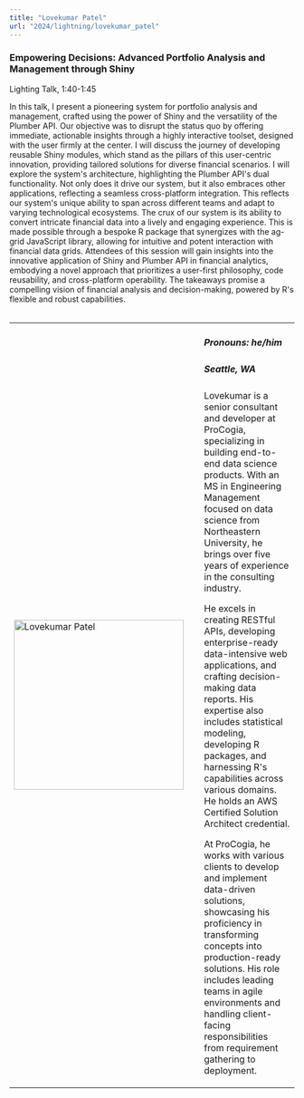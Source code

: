 ```yaml
---
title: "Lovekumar Patel"
url: "2024/lightning/lovekumar_patel"
---
```


### Empowering Decisions: Advanced Portfolio Analysis and Management through Shiny
Lighting Talk, 1:40-1:45

In this talk, I present a pioneering system for portfolio analysis and management, crafted using the power of Shiny and the versatility of the Plumber API. Our objective was to disrupt the status quo by offering immediate, actionable insights through a highly interactive toolset, designed with the user firmly at the center. I will discuss the journey of developing reusable Shiny modules, which stand as the pillars of this user-centric innovation, providing tailored solutions for diverse financial scenarios. I will explore the system's architecture, highlighting the Plumber API's dual functionality. Not only does it drive our system, but it also embraces other applications, reflecting a seamless cross-platform integration. This reflects our system's unique ability to span across different teams and adapt to varying technological ecosystems. The crux of our system is its ability to convert intricate financial data into a lively and engaging experience. This is made possible through a bespoke R package that synergizes with the ag-grid JavaScript library, allowing for intuitive and potent interaction with financial data grids. Attendees of this session will gain insights into the innovative application of Shiny and Plumber API in financial analytics, embodying a novel approach that prioritizes a user-first philosophy, code reusability, and cross-platform operability. The takeaways promise a compelling vision of financial analysis and decision-making, powered by R's flexible and robust capabilities.
<br><br>

<table>
  <tr><td><img width="300px" style="float: left; padding: 0px 20px 0px 0px;" 
           src="../../../../img/speakers/speakers_2024/lovekumar_patel.jpg" alt="Lovekumar Patel"></td>
  <td>
      <h5>Pronouns: he/him</h5>
      <h5>Seattle, WA</h5>
      Lovekumar is a senior consultant and developer at ProCogia, specializing in building end-to-end data science products. With an MS in Engineering Management focused on data science from Northeastern University, he brings over five years of experience in the consulting industry. 

He excels in creating RESTful APIs, developing enterprise-ready data-intensive web applications, and crafting decision-making data reports. His expertise also includes statistical modeling, developing R packages, and harnessing R's capabilities across various domains. He holds an AWS Certified Solution Architect credential.

At ProCogia, he works with various clients to develop and implement data-driven solutions, showcasing his proficiency in transforming concepts into production-ready solutions. His role includes leading teams in agile environments and handling client-facing responsibilities from requirement gathering to deployment. 
      </td></tr>

</table>


